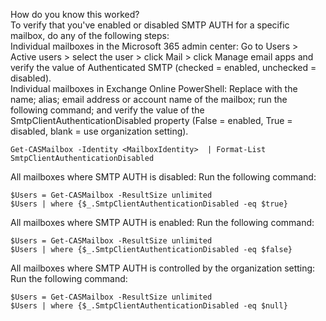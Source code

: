 How do you know this worked?   
To verify that you've enabled or disabled SMTP AUTH for a specific mailbox, do any of the following steps:   
Individual mailboxes in the Microsoft 365 admin center: Go to Users > Active users > select the user > click Mail > click Manage email apps and verify the value of Authenticated SMTP (checked = enabled, unchecked = disabled).   
Individual mailboxes in Exchange Online PowerShell: Replace <MailboxIdentity> with the name; alias; email address or account name of the mailbox; run the following command; and verify the value of the SmtpClientAuthenticationDisabled property (False = enabled, True = disabled, blank = use organization setting).   


```
Get-CASMailbox -Identity <MailboxIdentity>  | Format-List SmtpClientAuthenticationDisabled
```
All mailboxes where SMTP AUTH is disabled: Run the following command:
```
$Users = Get-CASMailbox -ResultSize unlimited
$Users | where {$_.SmtpClientAuthenticationDisabled -eq $true}
```
All mailboxes where SMTP AUTH is enabled: Run the following command:
```
$Users = Get-CASMailbox -ResultSize unlimited
$Users | where {$_.SmtpClientAuthenticationDisabled -eq $false}
```
All mailboxes where SMTP AUTH is controlled by the organization setting: Run the following command:
```
$Users = Get-CASMailbox -ResultSize unlimited
$Users | where {$_.SmtpClientAuthenticationDisabled -eq $null}
```
